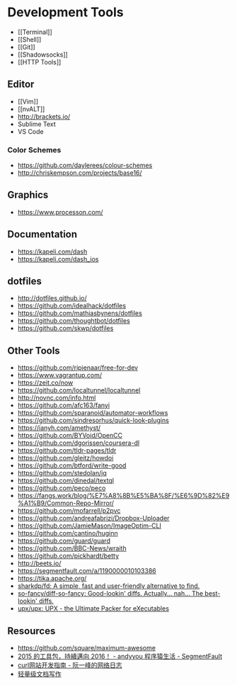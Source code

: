 # Development Tools


- [[Terminal]]
- [[Shell]]
- [[Git]]
- [[Shadowsocks]]
- [[HTTP Tools]]


## Editor

- [[Vim]]
- [[nvALT]]
- http://brackets.io/
- Sublime Text
- VS Code

### Color Schemes

- https://github.com/daylerees/colour-schemes
- http://chriskempson.com/projects/base16/


## Graphics

- https://www.processon.com/


## Documentation

- https://kapeli.com/dash
- https://kapeli.com/dash_ios


## dotfiles

- http://dotfiles.github.io/
- https://github.com/idealhack/dotfiles
- https://github.com/mathiasbynens/dotfiles
- https://github.com/thoughtbot/dotfiles
- https://github.com/skwp/dotfiles


## Other Tools

- https://github.com/ripienaar/free-for-dev
- https://www.vagrantup.com/
- https://zeit.co/now
- https://github.com/localtunnel/localtunnel
- http://novnc.com/info.html
- https://github.com/afc163/fanyi
- https://github.com/sparanoid/automator-workflows
- https://github.com/sindresorhus/quick-look-plugins
- https://ianyh.com/amethyst/
- https://github.com/BYVoid/OpenCC
- https://github.com/dgorissen/coursera-dl
- https://github.com/tldr-pages/tldr
- https://github.com/gleitz/howdoi
- https://github.com/btford/write-good
- https://github.com/stedolan/jq
- https://github.com/dinedal/textql
- https://github.com/peco/peco
- https://fangs.work/blog/%E7%A8%8B%E5%BA%8F/%E6%9D%82%E9%A1%B9/Common-Repo-Mirror/
- https://github.com/mofarrell/p2pvc
- https://github.com/andreafabrizi/Dropbox-Uploader
- https://github.com/JamieMason/ImageOptim-CLI
- https://github.com/cantino/huginn
- https://github.com/guard/guard
- https://github.com/BBC-News/wraith
- https://github.com/pickhardt/betty
- http://beets.io/
- https://segmentfault.com/a/1190000010103386
- https://tika.apache.org/
- [sharkdp/fd: A simple, fast and user-friendly alternative to find.](https://github.com/sharkdp/fd)
- [so-fancy/diff-so-fancy: Good-lookin' diffs. Actually… nah… The best-lookin' diffs.](https://github.com/so-fancy/diff-so-fancy)
- [upx/upx: UPX - the Ultimate Packer for eXecutables](https://github.com/upx/upx)


## Resources

- https://github.com/square/maximum-awesome
- [2015 的工具包，持續邁向 2016！ - andyyou 程序猿生活 - SegmentFault](https://segmentfault.com/a/1190000004567434)
- [curl网站开发指南 - 阮一峰的网络日志](http://www.ruanyifeng.com/blog/2011/09/curl.html)
- [轻量级文档写作](http://stdio.tumblr.com/lightdoc)
